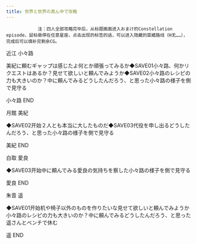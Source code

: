 ```yaml
---
title: 世界と世界の真ん中で攻略
---
```


                注：四人全部攻略完毕后，从标题画面进入おまけ的Constellation episode，鼠标悬停在任意星座，点击出现的标签的话，可以进入隐藏的菜緒路线（H无……），完成后可以填补完剩余CG。

近江 小々路

美紀に頼むギャップは感じたよ何とか頑張ってみるか◆SAVE01小々路、何かリクエストはあるか？見せて欲しいと頼んでみようか◆SAVE02小々路のレシピの力も大きいのか？中に頼んでみるどうしたんだろう、と思った小々路の様子を側で見守る

小々路 END

月館 美紀

◆SAVE02开始２人とも本当に大したものだ◆SAVE03代役を申し出るどうしたんだろう、と思った小々路の様子を側で見守る

美紀 END

白取 愛良

◆SAVE03开始中に頼んでみる愛良の気持ちを察した小々路の様子を側で見守る

愛良 END

朱音 遥

◆SAVE01开始机や椅子以外のものを作りたいな見せて欲しいと頼んでみようか小々路のレシピの力も大きいのか？中に頼んでみるどうしたんだろう、と思った遥さんとベンチで休む

遥 END
              
